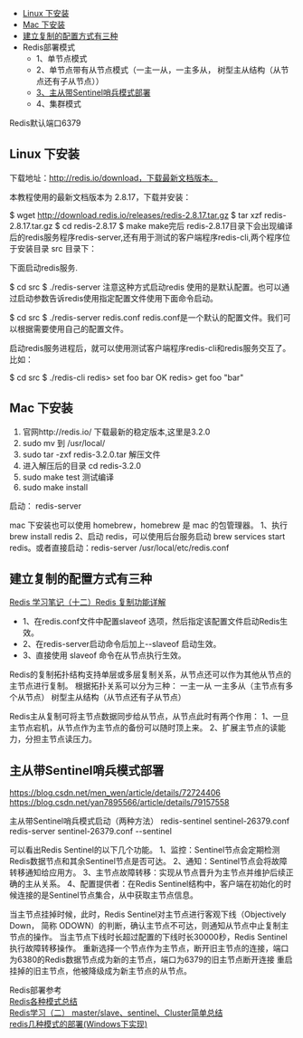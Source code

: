 - [Linux 下安装](#Linux-下安装)
- [Mac 下安装](#Mac-下安装)
- [建立复制的配置方式有三种](#建立复制的配置方式有三种)
- Redis部署模式
    - 1、单节点模式
    - 2、单节点带有从节点模式（一主一从，一主多从， 树型主从结构（从节点还有子从节点））
    - [3、主从带Sentinel哨兵模式部署](#主从带Sentinel哨兵模式部署)
    - 4、集群模式






Redis默认端口6379

## Linux 下安装
下载地址：http://redis.io/download，下载最新文档版本。

本教程使用的最新文档版本为 2.8.17，下载并安装：

$ wget http://download.redis.io/releases/redis-2.8.17.tar.gz
$ tar xzf redis-2.8.17.tar.gz
$ cd redis-2.8.17
$ make
make完后 redis-2.8.17目录下会出现编译后的redis服务程序redis-server,还有用于测试的客户端程序redis-cli,两个程序位于安装目录 src 目录下：

下面启动redis服务.

$ cd src
$ ./redis-server
注意这种方式启动redis 使用的是默认配置。也可以通过启动参数告诉redis使用指定配置文件使用下面命令启动。

$ cd src
$ ./redis-server redis.conf
redis.conf是一个默认的配置文件。我们可以根据需要使用自己的配置文件。

启动redis服务进程后，就可以使用测试客户端程序redis-cli和redis服务交互了。 比如：

$ cd src
$ ./redis-cli
redis> set foo bar
OK
redis> get foo
"bar"




## Mac 下安装
 1. 官网http://redis.io/ 下载最新的稳定版本,这里是3.2.0
 2. sudo mv 到 /usr/local/
 3. sudo tar -zxf redis-3.2.0.tar 解压文件
 4. 进入解压后的目录 cd redis-3.2.0
 5. sudo make test 测试编译
 6. sudo make install 
 
 
启动：
redis-server

 
 mac 下安装也可以使用 homebrew，homebrew 是 mac 的包管理器。
1、执行 brew install redis
2、启动 redis，可以使用后台服务启动 brew services start redis。或者直接启动：redis-server /usr/local/etc/redis.conf





## 建立复制的配置方式有三种
[Redis 学习笔记（十二）Redis 复制功能详解](https://blog.csdn.net/men_wen/article/details/72590550)  
- 1、在redis.conf文件中配置slaveof <masterip> <masterport>选项，然后指定该配置文件启动Redis生效。
- 2、在redis-server启动命令后加上--slaveof <masterip> <masterport>启动生效。
- 3、直接使用 slaveof <masterip> <masterport>命令在从节点执行生效。
 
 
 Redis的复制拓扑结构支持单层或多层复制关系，从节点还可以作为其他从节点的主节点进行复制。
 根据拓扑关系可以分为三种：
 一主一从
 一主多从（主节点有多个从节点）
 树型主从结构（从节点还有子从节点）
 
 
 
 Redis主从复制可将主节点数据同步给从节点，从节点此时有两个作用：
 1、一旦主节点宕机，从节点作为主节点的备份可以随时顶上来。
 2、扩展主节点的读能力，分担主节点读压力。
 
 
 
 
## 主从带Sentinel哨兵模式部署

 https://blog.csdn.net/men_wen/article/details/72724406
 https://blog.csdn.net/yan7895566/article/details/79157558
 
 
 主从带Sentinel哨兵模式启动（两种方法） 
 redis-sentinel sentinel-26379.conf
 redis-server sentinel-26379.conf --sentinel
 
 
 可以看出Redis Sentinel的以下几个功能。
 1、监控：Sentinel节点会定期检测Redis数据节点和其余Sentinel节点是否可达。
 2、通知：Sentinel节点会将故障转移通知给应用方。
 3、主节点故障转移：实现从节点晋升为主节点并维护后续正确的主从关系。
 4、配置提供者：在Redis Sentinel结构中，客户端在初始化的时候连接的是Sentinel节点集合，从中获取主节点信息。
 
 
 当主节点挂掉时候，此时，Redis Sentinel对主节点进行客观下线（Objectively Down， 简称 ODOWN）的判断，确认主节点不可达，则通知从节点中止复制主节点的操作。
 当主节点下线时长超过配置的下线时长30000秒，Redis Sentinel执行故障转移操作。
 重新选择一个节点作为主节点，断开旧主节点的连接，端口为6380的Redis数据节点成为新的主节点，端口为6379的旧主节点断开连接
 重启挂掉的旧主节点，他被降级成为新主节点的从节点。










Redis部署参考  
[Redis各种模式总结](https://cloud.tencent.com/developer/news/8009)  
[Redis学习（二） master/slave、sentinel、Cluster简单总结](https://www.cnblogs.com/yiwangzhibujian/p/7047458.html)  
[redis几种模式的部署(Windows下实现)](https://www.cnblogs.com/yu421/p/8081544.html)  




